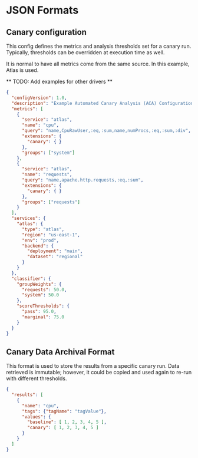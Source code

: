 # JSON Formats

## Canary configuration

This config defines the metrics and analysis thresholds set for a canary run.
Typically, thresholds can be overridden at execution time as well.

It is normal to have all metrics come from the same source.  In this example,
Atlas is used.

** TODO: Add examples for other drivers **

```JSON
{
  "configVersion": 1.0,
  "description": "Example Automated Canary Analysis (ACA) Configuration",
  "metrics": [
    {
      "service": "atlas",
      "name": "cpu",
      "query": "name,CpuRawUser,:eq,:sum,name,numProcs,:eq,:sum,:div",
      "extensions": {
        "canary": { }
      },
      "groups": ["system"]
    },
    {
      "service": "atlas",
      "name": "requests",
      "query": "name,apache.http.requests,:eq,:sum",
      "extensions": {
        "canary": { }
      },
      "groups": ["requests"]
    }
  ],
  "services": {
    "atlas": {
      "type": "atlas",
      "region": "us-east-1",
      "env": "prod",
      "backend": {
        "deployment": "main",
        "dataset": "regional"
      }
    }
  },
  "classifier": {
    "groupWeights": {
      "requests": 50.0,
      "system": 50.0
    },
    "scoreThresholds": {
      "pass": 95.0,
      "marginal": 75.0
    }
  }
}
```

## Canary Data Archival Format

This format is used to store the results from a specific canary run.
Data retrieved is immutable; however, it could be copied and used again
to re-run with different thresholds.

```JSON
{
  "results": [
    {
      "name": "cpu",
      "tags": {"tagName": "tagValue"},
      "values": {
        "baseline": [ 1, 2, 3, 4, 5 ],
        "canary": [ 1, 2, 3, 4, 5 ]
      }
    }
  ]
}
```
